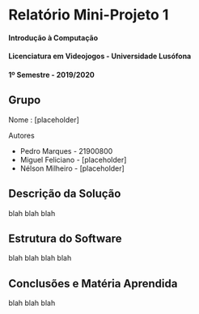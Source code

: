 # Relatório Mini-Projeto 1
#### Introdução à Computação
#### Licenciatura em Videojogos - Universidade Lusófona
#### 1º Semestre - 2019/2020

## Grupo
Nome : [placeholder]

Autores
* Pedro Marques - 21900800
* Miguel Feliciano - [placeholder]
* Nélson Milheiro - [placeholder]

## Descrição da Solução
blah blah blah

## Estrutura do Software
blah blah blah blah

## Conclusões e Matéria Aprendida
blah blah blah